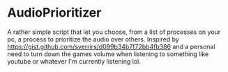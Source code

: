 # AudioPrioritizer

A rather simple script that let you choose, from a list of processes on your pc, a process to prioritize the audio over others. Inspired by https://gist.github.com/sverrirs/d099b34b7f72bb4fb386 and a personal need to turn down the games volume when listening to something like youtube or whatever I'm currently listening lol.
